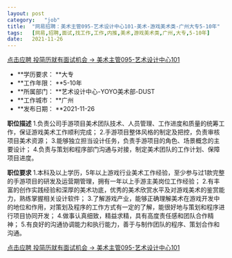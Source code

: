 ```yaml
---
layout:	post
category:	"job"
title:	"网易招聘：美术主管095-艺术设计中心101-美术-游戏美术类-广州大专5-10年"
tags:	[网易,招聘,面试,找工作,工作,内推,美术,游戏美术类,广州,大专,5-10年]
date:	2021-11-26
---
```


[点击应聘 投简历就有面试机会 -> 美术主管095-艺术设计中心101](http://mobile.bole.netease.com/bole/boleDetail?id=35415&employeeId=346f03c3cda5f04c&key=all)



- **学历要求： **大专
- **工作年限： **5-10年
- **所属部门： **艺术设计中心-YOYO美术部-DUST
- **工作城市： **广州
- **发布日期： **2021-11-26



**职位描述**
1.负责公司手游项目美术团队技术、人员管理、工作进度和质量的统筹工作，保证游戏美术工作顺利完成；
2.手游项目整体风格的制定及把控，负责审核项目美术资源；
3.能够独立担当设计任务，负责手游项目的角色、场景概念的主要设计；
4.负责与策划和程序部门沟通与对接，制定美术团队的工作计划、保障项目进度。



**职位要求**
1.本科及以上学历，5年以上游戏行业美术工作经验，至少参与过1款完整的手游项目的研发及运营期管理，拥有一年以上手游主美岗位工作经验；
2.有丰富的创作实践经验和深厚的美术功底，优秀的美术欣赏水平及对游戏美术的鉴赏能力，熟练掌握相关设计软件；
3.了解游戏产业，能够正确理解美术在游戏开发中的地位和作用，对策划及程序的工作方式有一定的了解，能很好地与策划和程序进行项目协同开发；
4.做事认真细致，精益求精，具有高度责任感和团队合作精神；
5.有良好的沟通协调能力和执行能力，善于与制作团队的程序、策划合作和沟通。



[点击应聘 投简历就有面试机会 -> 美术主管095-艺术设计中心101](http://mobile.bole.netease.com/bole/boleDetail?id=35415&employeeId=346f03c3cda5f04c&key=all)